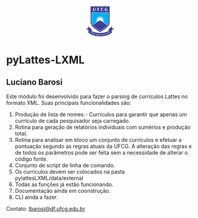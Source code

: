 
# <p align="center"> <img src="./assets/Logo-UFCG.png" width="80" ></p>

# pyLattes-LXML
## Luciano Barosi

Este módulo foi desenvolvido para fazer o parsing de currículos Lattes no formato XML. Suas principais funcionalidades são:
1. Produção de lista de nomes - Currículos para garantir que apenas um currículo de cada pesquisador seja carregado.
2. Rotina para geração de relatórios individuais com sumérios e produção total.
3. Rotina para analisar em bloco um conjunto de currículos e efetuar a pontuação segundo as regras atuais da UFCG. A alteração das regras e de todos os parâmetros pode ser feita sem a necessidade de alterar o código fonte.
4. Conjunto de script de linha de comando.
5. Os curriculos devem ser colocados na pasta pylattesLXML/data/external
6. Todas as funções já estão funcionando.
7. Documentação ainda em coonstrução.
8. CLI ainda a fazer.

Contato: lbarosi@df.ufcg.edu.br
